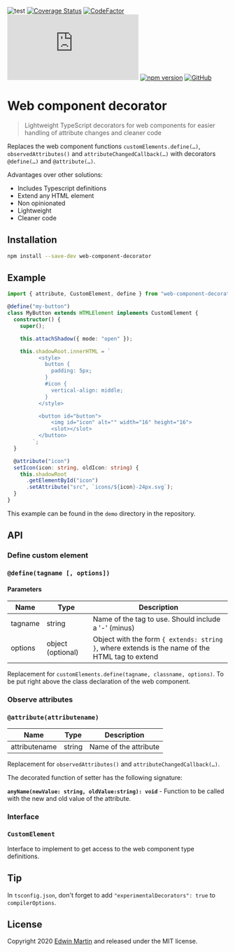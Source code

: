 ![test](https://github.com/edwinm/web-component-decorator/workflows/Test/badge.svg) [![Coverage Status](https://coveralls.io/repos/github/edwinm/web-component-decorator/badge.svg?branch=master)](https://coveralls.io/github/edwinm/web-component-decorator?branch=master) [![CodeFactor](https://www.codefactor.io/repository/github/edwinm/web-component-decorator/badge)](https://www.codefactor.io/repository/github/edwinm/web-component-decorator) [![Size](https://img.shields.io/github/size/edwinm/web-component-decorator/dist/bundle.min.js)](https://github.com/edwinm/web-component-decorator/blob/master/dist/bundle.min.js) [![npm version](https://badge.fury.io/js/web-component-decorator.svg)](https://www.npmjs.com/package/web-component-decorator) [![GitHub](https://img.shields.io/github/license/edwinm/web-component-decorator.svg)](https://github.com/edwinm/web-component-decorator/blob/master/LICENSE)

# Web component decorator

> Lightweight TypeScript decorators for web components for easier handling of attribute changes and cleaner code

Replaces the web component functions `customElements.define(…)`, `observedAttributes()` and `attributeChangedCallback(…)` with decorators `@define(…)` and `@attribute(…)`.

Advantages over other solutions:

- Includes Typescript definitions
- Extend any HTML element
- Non opinionated
- Lightweight
- Cleaner code

## Installation

```bash
npm install --save-dev web-component-decorator
```

## Example

```ts
import { attribute, CustomElement, define } from "web-component-decorator";

@define("my-button")
class MyButton extends HTMLElement implements CustomElement {
  constructor() {
    super();

    this.attachShadow({ mode: "open" });

    this.shadowRoot.innerHTML = `
          <style>
            button {
              padding: 5px;
            }
            #icon {
              vertical-align: middle;
            }
          </style>

          <button id="button">
              <img id="icon" alt="" width="16" height="16">          
              <slot></slot>
          </button>
        `;
  }

  @attribute("icon")
  setIcon(icon: string, oldIcon: string) {
    this.shadowRoot
      .getElementById("icon")
      .setAttribute("src", `icons/${icon}-24px.svg`);
  }
}
```

This example can be found in the `demo` directory in the repository.

## API

### Define custom element

### `@define(tagname [, options])`

#### Parameters

| Name    | Type              | Description                                                                                     |
| ------- | ----------------- | ----------------------------------------------------------------------------------------------- |
| tagname | string            | Name of the tag to use. Should include a '-' (minus)                                            |
| options | object (optional) | Object with the form `{ extends: string }`, where extends is the name of the HTML tag to extend |

Replacement for `customElements.define(tagname, classname, options)`.
To be put right above the class declaration of the web component.

### Observe attributes

### `@attribute(attributename)`

| Name          | Type   | Description           |
| ------------- | ------ | --------------------- |
| attributename | string | Name of the attribute |

Replacement for `observedAttributes()` and `attributeChangedCallback(…)`.

The decorated function of setter has the following signature:

**`anyName(newValue: string, oldValue:string): void`** - Function to be called with the new and old value of the attribute.

### Interface

### `CustomElement`

Interface to implement to get access to the web component type definitions.

## Tip

In `tsconfig.json`, don't forget to add `"experimentalDecorators": true` to `compilerOptions`.

## License

Copyright 2020 [Edwin Martin](https://bitstorm.org/) and released under the MIT license.
